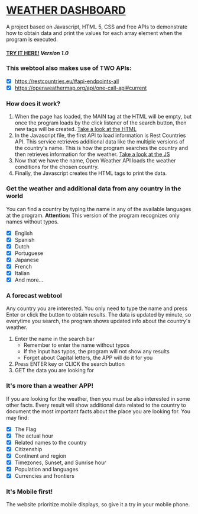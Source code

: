 # [WEATHER DASHBOARD](https://ca2los.github.io/weather/)
A project based on Javascript, HTML 5, CSS and free APIs to demonstrate how to obtain data and print the values 
for each array element when the program is executed. 

#### [TRY IT HERE!](https://ca2los.github.io/weather/) *Version 1.0*

### This webtool also makes use of TWO APIs:

- [x] https://restcountries.eu/#api-endpoints-all
- [x] https://openweathermap.org/api/one-call-api#current

### How does it work?
1. When the page has loaded, the MAIN tag at the HTML will be empty, but once the program loads by the click listener of the search
button, then new tags will be created. [Take a look at the HTML](https://github.com/ca2los/weather/blob/main/index.html)
2. In the Javascript file, the first API to load information is Rest Countries API. This service retrieves additional data like the
multiple versions of the country's name. This is how the program searches the country and then retrieves information for the weather.
[Take a look at the JS](https://github.com/ca2los/weather/blob/main/js/script.js)
3. Now that we have the name, Open Weather API loads the weather conditions for the chosen country.
4. Finally, the Javascript creates the HTML tags to print the data.

### Get the weather and additional data from any country in the world
You can find a country by typing the name in any of the available languages at the program. 
**Attention:** This version of the program recognizes only names without typos. 

- [x] English
- [x] Spanish
- [x] Dutch
- [x] Portuguese
- [x] Japanese
- [x] French
- [x] Italian
- [x] And more...

### A forecast webtool
Any country you are interested. You only need to type the name and press Enter or click the button to obtain results. The data is
updated by minute, so everytime you search, the program shows updated info about the country's weather.

1. Enter the name in the search bar
   * Remember to enter the name without typos
   * If the input has typos, the program will not show any results
   * Forget about Capital letters, the APP will do it for you
2. Press ENTER key or CLICK the search button
3. GET the data you are looking for

### It's more than a weather APP!
If you are looking for the weather, then you must be also interested in some other facts. Every result will show additional data 
related to the country to document the most important facts about the place you are looking for. You may find:

- [x] The Flag
- [x] The actual hour
- [x] Related names to the country
- [x] Citizenship
- [x] Continent and region
- [x] Timezones, Sunset, and Sunrise hour
- [x] Population and languages
- [x] Currencies and frontiers

### It's Mobile first!
The website prioritize mobile displays, so give it a try in your mobile phone.